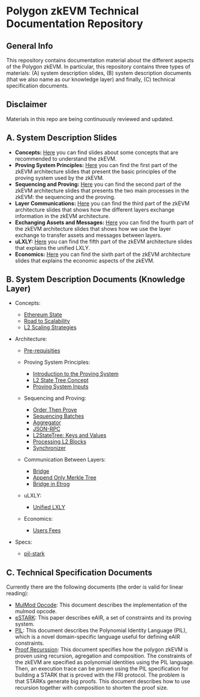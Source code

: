 # Polygon zkEVM Technical Documentation Repository

## General Info
This repository contains documentation material about the different aspects of the Polygon zkEVM.
In particular, this repository contains three types of materials: 
(A) system description slides, (B) system description documents (that we also name as our knowledge layer) and finally, (C) technical specification documents.

## Disclaimer
Materials in this repo are being continuously reviewed and updated.

## A. System Description Slides

- **Concepts:** [Here](./slides/zkevm-concepts.pdf) you can find slides about some concepts that are recommended to understand the zkEVM. 
- **Proving System Principles:** [Here](./slides/zkevm-architecture-part1-proving-system-principles.pdf) you can find the first part of the zkEVM architecture slides that present the basic principles of the proving system used by the zkEVM.
- **Sequencing and Proving:** [Here](./slides/zkevm-architecture-part2-sequencing-and-proving.pdf) you can find the 
second part of the zkEVM architecture slides that presents the two main processes in the zkEVM: the sequencing and the proving.
- **Layer Communications:** [Here](./slides/zkevm-architecture-part3-layer-communication.pdf) you can find the 
third part of the zkEVM architecture slides that shows how the different layers exchange information in the zkEVM architecture.
- **Exchanging Assets and Messages:** [Here](./slides/zkevm-architecture-part4-exchanging-assets-and-messages.pdf) you can find the 
fourth part of the zkEVM architecture slides that shows how we use the layer exchange to transfer assets and messages between layers.
- **uLXLY:** [Here](./slides/zkevm-architecture-part5-ulxly.pdf) you can find the fifth part of the zkEVM architecture slides 
that explains the unified LXLY. 
- **Economics:** [Here](./slides/zkevm-architecture-part6-economics.pdf) you can find the 
sixth part of the zkEVM architecture slides that explains the economic aspects of the zkEVM.

## B. System Description Documents (Knowledge Layer)

- Concepts:
  - [Ethereum State](./knowledge-layer/concepts/ethereum-state.pdf)
  - [Road to Scalability](./knowledge-layer/concepts/road-to-scalability.pdf)
  - [L2 Scaling Strategies](./knowledge-layer/concepts/l2-scaling-strategies.pdf)

- Architecture:

  - [Pre-requisities](./knowledge-layer/architecture/pre-requisites.pdf)

  - Proving System Principles:

    - [Introduction to the Proving System](./knowledge-layer/architecture/intro-proving-system.pdf)
    - [L2 State Tree Concept](./knowledge-layer/architecture/l2-state-tree-concept.pdf)
    - [Proving System Inputs](./knowledge-layer/architecture/proof-inputs.pdf)

  - Sequencing and Proving:
    - [Order Then Prove](./knowledge-layer/architecture/order-then-prove.pdf)
    - [Sequencing Batches](./knowledge-layer/architecture/sequencing-batches.pdf)
    - [Aggregator](./knowledge-layer/architecture/aggregator.pdf)
    - [JSON-RPC](./knowledge-layer/architecture/zkevm-network.pdf)
    - [L2StateTree: Keys and Values](./knowledge-layer/architecture/L2StateTree.pdf)
    - [Processing L2 Blocks](./knowledge-layer/architecture/processing-l2-blocks.pdf)
    - [Synchronizer](./knowledge-layer/architecture/synchronizer.pdf)
  
  - Communication Between Layers:

    - [Bridge](./knowledge-layer/architecture/bridge.pdf)
    - [Append Only Merkle Tree](./knowledge-layer/architecture/append-only-smt.pdf)
    - [Bridge in Etrog](./knowledge-layer/architecture/bridge-etrog.pdf)

  - uLXLY:
    
    - [Unified LXLY](./knowledge-layer/architecture/ulxly.pdf)

  - Economics:

    - [Users Fees](./knowledge-layer/architecture/users-fees.pdf)

- Specs:
  - [pil-stark](./knowledge-layer/specs/PDFs/estark.pdf)

## C. Technical Specification Documents

Currently there are the following documents (the order is valid for linear reading):
- [MulMod Opcode](./docs/opcode-mulmod.pdf):
  This document describes the implementation of the mulmod opcode.    
- [eSTARK](./docs/estark.pdf):
  This paper describes eAIR, a set of constraints and its proving system.
- [PIL](./docs/pil.pdf):
  This document describes the Polynomial Identity Language (PIL), which is a novel domain-specific language useful for defining eAIR constraints.
- [Proof Recurssion](./docs/proof-recursion.pdf):
  This document specifies how the polygon zkEVM is proven using recursion, agregation and composition. The constraints of the zkEVM are specified as polynomial identities using the PIL language. Then, an execution trace can be proven using the PIL specification for building a STARK that is proved with the FRI protocol. The problem is that STARKs generate big proofs. This document describes how to use recursion together with composition to shorten the proof size. 
